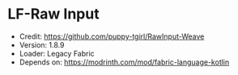 # LF-Raw Input
- Credit: https://github.com/puppy-tgirl/RawInput-Weave
- Version: 1.8.9
- Loader: Legacy Fabric
- Depends on: https://modrinth.com/mod/fabric-language-kotlin
